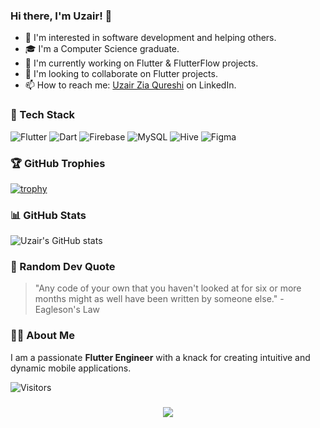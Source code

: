 ### Hi there, I'm Uzair! 👋

- 👀 I'm interested in software development and helping others.
- 🎓 I'm a Computer Science graduate.
- 🌱 I'm currently working on Flutter & FlutterFlow projects.
- 💞️ I'm looking to collaborate on Flutter projects.
- 📫 How to reach me: [Uzair Zia Qureshi](https://www.linkedin.com/in/uzairqureshi99/) on LinkedIn.

### 🚀 Tech Stack

![Flutter](https://img.shields.io/badge/Flutter-02569B?style=for-the-badge&logo=flutter&logoColor=white)
![Dart](https://img.shields.io/badge/Dart-0175C2?style=for-the-badge&logo=dart&logoColor=white)
![Firebase](https://img.shields.io/badge/Firebase-FFCA28?style=for-the-badge&logo=firebase&logoColor=black)
![MySQL](https://img.shields.io/badge/MySQL-4479A1?style=for-the-badge&logo=mysql&logoColor=white)
![Hive](https://img.shields.io/badge/Hive-FFA117?style=for-the-badge&logo=hive&logoColor=black)
![Figma](https://img.shields.io/badge/Figma-F24E1E?style=for-the-badge&logo=figma&logoColor=white)

### 🏆 GitHub Trophies

[![trophy](https://github-profile-trophy.vercel.app/?username=UzairZQ&theme=onedark)](https://github.com/ryo-ma/github-profile-trophy)

### 📊 GitHub Stats

![Uzair's GitHub stats](https://github-readme-stats.vercel.app/api?username=UzairZQ&show_icons=true&theme=radical)

### 💬 Random Dev Quote

> "Any code of your own that you haven't looked at for six or more months might as well have been written by someone else." - Eagleson's Law

### 👨‍💻 About Me

I am a passionate **Flutter Engineer** with a knack for creating intuitive and dynamic mobile applications.

![Visitors](https://komarev.com/ghpvc/?username=UzairZQ&color=blue&style=flat)
<!-- Add this to make the "I am a Flutter Engineer" text animate -->
<h3 align="center">
  <img src="https://readme-typing-svg.herokuapp.com?font=Courier+new&color=%23FF5733&size=20&lines=I+am+a+Flutter+Engineer" />
</h3>
